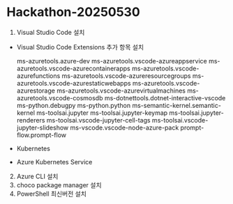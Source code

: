 # Hackathon-20250530

1. Visual Studio Code 설치
  - Visual Studio Code Extensions 추가 항목 설치

    ms-azuretools.azure-dev
    ms-azuretools.vscode-azureappservice
    ms-azuretools.vscode-azurecontainerapps
    ms-azuretools.vscode-azurefunctions
    ms-azuretools.vscode-azureresourcegroups
    ms-azuretools.vscode-azurestaticwebapps
    ms-azuretools.vscode-azurestorage
    ms-azuretools.vscode-azurevirtualmachines
    ms-azuretools.vscode-cosmosdb
    ms-dotnettools.dotnet-interactive-vscode
    ms-python.debugpy
    ms-python.python
    ms-semantic-kernel.semantic-kernel
    ms-toolsai.jupyter
    ms-toolsai.jupyter-keymap
    ms-toolsai.jupyter-renderers
    ms-toolsai.vscode-jupyter-cell-tags
    ms-toolsai.vscode-jupyter-slideshow
    ms-vscode.vscode-node-azure-pack
    prompt-flow.prompt-flow

  - Kubernetes
  - Azure Kubernetes Service
  
2. Azure CLI 설치
3. choco package manager 설치
4. PowerShell 최신버전 설치
